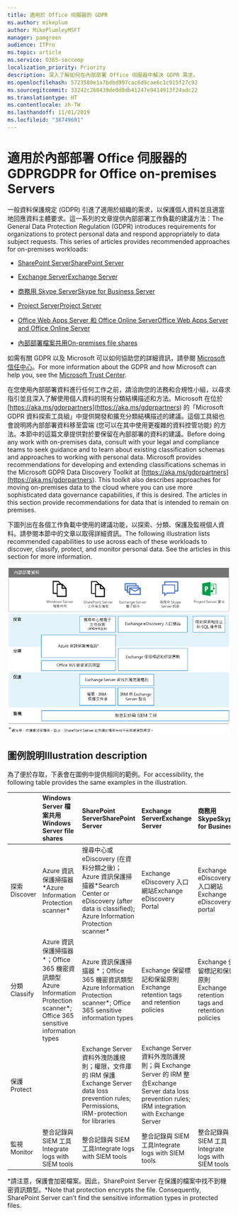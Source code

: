 ```yaml
---
title: 適用於 Office 伺服器的 GDPR
ms.author: mikeplum
author: MikePlumleyMSFT
manager: pamgreen
audience: ITPro
ms.topic: article
ms.service: O365-seccomp
localization_priority: Priority
description: 深入了解如何在內部部署 Office 伺服器中解決 GDPR 需求。
ms.openlocfilehash: 5723580e1a7bdbd997cac6d9cae6c1c915f27c92
ms.sourcegitcommit: 33242c260439de0d8db41247e9414913f24adc22
ms.translationtype: HT
ms.contentlocale: zh-TW
ms.lasthandoff: 11/01/2019
ms.locfileid: "38749691"
---
```

# <a name="gdpr-for-office-on-premises-servers"></a><span data-ttu-id="52028-103">適用於內部部署 Office 伺服器的 GDPR</span><span class="sxs-lookup"><span data-stu-id="52028-103">GDPR for Office on-premises Servers</span></span>

<span data-ttu-id="52028-p101">一般資料保護規定 (GDPR) 引進了適用於組織的需求，以保護個人資料並且適當地回應資料主體要求。這一系列的文章提供內部部署工作負載的建議方法：</span><span class="sxs-lookup"><span data-stu-id="52028-p101">The General Data Protection Regulation (GDPR) introduces requirements for organizations to protect personal data and respond appropriately to data subject requests. This series of articles provides recommended approaches for on-premises workloads:</span></span>

-   [<span data-ttu-id="52028-106">SharePoint Server</span><span class="sxs-lookup"><span data-stu-id="52028-106">SharePoint Server</span></span>](gdpr-for-sharepoint-server.md)

-   [<span data-ttu-id="52028-107">Exchange Server</span><span class="sxs-lookup"><span data-stu-id="52028-107">Exchange Server</span></span>](gdpr-for-exchange-server.md)

-   [<span data-ttu-id="52028-108">商務用 Skype Server</span><span class="sxs-lookup"><span data-stu-id="52028-108">Skype for Business Server</span></span>](gdpr-for-skype-for-business-server.md)

-   [<span data-ttu-id="52028-109">Project Server</span><span class="sxs-lookup"><span data-stu-id="52028-109">Project Server</span></span>](gdpr-for-project-server.md)

-   [<span data-ttu-id="52028-110">Office Web Apps Server 和 Office Online Server</span><span class="sxs-lookup"><span data-stu-id="52028-110">Office Web Apps Server and Office Online Server</span></span>](gdpr-for-office-online-server.md)

-   [<span data-ttu-id="52028-111">內部部署檔案共用</span><span class="sxs-lookup"><span data-stu-id="52028-111">On-premises file shares</span></span>](gdpr-for-on-premises-file-shares.md)

<span data-ttu-id="52028-112">如需有關 GDPR 以及 Microsoft 可以如何協助您的詳細資訊，請參閱 [Microsoft 信任中心](https://www.microsoft.com/TrustCenter/Privacy/gdpr/default.aspx)。</span><span class="sxs-lookup"><span data-stu-id="52028-112">For more information about the GDPR and how Microsoft can help you, see the [Microsoft Trust Center](https://www.microsoft.com/TrustCenter/Privacy/gdpr/default.aspx).</span></span>

<span data-ttu-id="52028-p102">在您使用內部部署資料進行任何工作之前，請洽詢您的法務和合規性小組，以尋求指引並且深入了解使用個人資料的現有分類結構描述和方法。Microsoft 在位於 [https://aka.ms/gdprpartners](<https://aka.ms/gdprpartners>) 的「Microsoft GDPR 資料探索工具組」中提供開發和擴充分類結構描述的建議。這個工具組也會說明將內部部署資料移至雲端 (您可以在其中使用更複雜的資料控管功能) 的方法。本節中的這篇文章提供對於要保留在內部部署的資料的建議。</span><span class="sxs-lookup"><span data-stu-id="52028-p102">Before doing any work with on-premises data, consult with your legal and compliance teams to seek guidance and to learn about existing classification schemas and approaches to working with personal data. Microsoft provides recommendations for developing and extending classifications schemas in the Microsoft GDPR Data Discovery Toolkit at [https://aka.ms/gdprpartners](<https://aka.ms/gdprpartners>). This toolkit also describes approaches for moving on-premises data to the cloud where you can use more sophisticated data governance capabilities, if this is desired. The articles in this section provide recommendations for data that is intended to remain on premises.</span></span>

<span data-ttu-id="52028-p103">下圖列出在各個工作負載中使用的建議功能，以探索、分類、保護及監視個人資料。請參閱本節中的文章以取得詳細資訊。</span><span class="sxs-lookup"><span data-stu-id="52028-p103">The following illustration lists recommended capabilities to use across each of these workloads to discover, classify, protect, and monitor personal data. See the articles in this section for more information.</span></span>

![](media/gdpr-for-office-servers-image1.png)

## <a name="illustration-description"></a><span data-ttu-id="52028-119">圖例說明</span><span class="sxs-lookup"><span data-stu-id="52028-119">Illustration description</span></span>

<span data-ttu-id="52028-120">為了便於存取，下表會在圖例中提供相同的範例。</span><span class="sxs-lookup"><span data-stu-id="52028-120">For accessibility, the following table provides the same examples in the illustration.</span></span>

|             |<span data-ttu-id="52028-121">Windows Server 檔案共用</span><span class="sxs-lookup"><span data-stu-id="52028-121">Windows Server file shares</span></span>|<span data-ttu-id="52028-122">SharePoint Server</span><span class="sxs-lookup"><span data-stu-id="52028-122">SharePoint Server</span></span>|<span data-ttu-id="52028-123">Exchange Server</span><span class="sxs-lookup"><span data-stu-id="52028-123">Exchange Server</span></span>|<span data-ttu-id="52028-124">商務用 Skype</span><span class="sxs-lookup"><span data-stu-id="52028-124">Skype for Business</span></span>|<span data-ttu-id="52028-125">Project Server</span><span class="sxs-lookup"><span data-stu-id="52028-125">Project Server</span></span>|
|:------------|:-------------------------|:----------------|:--------------|:-----------------|:-------------|
|<span data-ttu-id="52028-126">探索</span><span class="sxs-lookup"><span data-stu-id="52028-126">Discover</span></span>|<span data-ttu-id="52028-127">Azure 資訊保護掃描器\*</span><span class="sxs-lookup"><span data-stu-id="52028-127">Azure Information Protection scanner\*</span></span>|<span data-ttu-id="52028-128">搜尋中心或 eDiscovery (在資料分類之後)；Azure 資訊保護掃描器\*</span><span class="sxs-lookup"><span data-stu-id="52028-128">Search Center or eDiscovery (after data is classified); Azure Information Protection scanner\*</span></span>|<span data-ttu-id="52028-129">Exchange eDiscovery 入口網站</span><span class="sxs-lookup"><span data-stu-id="52028-129">Exchange eDiscovery Portal</span></span>|<span data-ttu-id="52028-130">Exchange eDiscovery 入口網站</span><span class="sxs-lookup"><span data-stu-id="52028-130">Exchange eDiscovery portal</span></span>|<span data-ttu-id="52028-131">用於探索和匯出的 SQL 指令碼</span><span class="sxs-lookup"><span data-stu-id="52028-131">SQL scripts for discovery and exporting</span></span>|
|<span data-ttu-id="52028-132">分類</span><span class="sxs-lookup"><span data-stu-id="52028-132">Classify</span></span>|<span data-ttu-id="52028-133">Azure 資訊保護掃描器 \*；Office 365 機密資訊類型</span><span class="sxs-lookup"><span data-stu-id="52028-133">Azure Information Protection scanner\*; Office 365 sensitive information types</span></span>|<span data-ttu-id="52028-134">Azure 資訊保護掃描器 \*；Office 365 機密資訊類型</span><span class="sxs-lookup"><span data-stu-id="52028-134">Azure Information Protection scanner\*; Office 365 sensitive information types</span></span>|<span data-ttu-id="52028-135">Exchange 保留標記和保留原則</span><span class="sxs-lookup"><span data-stu-id="52028-135">Exchange retention tags and retention policies</span></span>|<span data-ttu-id="52028-136">Exchange 保留標記和保留原則</span><span class="sxs-lookup"><span data-stu-id="52028-136">Exchange retention tags and retention policies</span></span>||
|<span data-ttu-id="52028-137">保護</span><span class="sxs-lookup"><span data-stu-id="52028-137">Protect</span></span>||<span data-ttu-id="52028-138">Exchange Server 資料外洩防護規則；權限，文件庫的 IRM 保護</span><span class="sxs-lookup"><span data-stu-id="52028-138">Exchange Server data loss prevention rules; Permissions, IRM-protection for libraries</span></span>|<span data-ttu-id="52028-139">Exchange Server 資料外洩防護規則；與 Exchange Server 的 IRM 整合</span><span class="sxs-lookup"><span data-stu-id="52028-139">Exchange Server data loss prevention rules; IRM integration with Exchange Server</span></span>|||
|<span data-ttu-id="52028-140">監視</span><span class="sxs-lookup"><span data-stu-id="52028-140">Monitor</span></span>|<span data-ttu-id="52028-141">整合記錄與 SIEM 工具</span><span class="sxs-lookup"><span data-stu-id="52028-141">Integrate logs with SIEM tools</span></span>|<span data-ttu-id="52028-142">整合記錄與 SIEM 工具</span><span class="sxs-lookup"><span data-stu-id="52028-142">Integrate logs with SIEM tools</span></span>|<span data-ttu-id="52028-143">整合記錄與 SIEM 工具</span><span class="sxs-lookup"><span data-stu-id="52028-143">Integrate logs with SIEM tools</span></span>|<span data-ttu-id="52028-144">整合記錄與 SIEM 工具</span><span class="sxs-lookup"><span data-stu-id="52028-144">Integrate logs with SIEM tools</span></span>|<span data-ttu-id="52028-145">整合記錄與 SIEM 工具</span><span class="sxs-lookup"><span data-stu-id="52028-145">Integrate logs with SIEM tools</span></span>|

<span data-ttu-id="52028-p104">\*請注意，保護會加密檔案。因此，SharePoint Server 在保護的檔案中找不到機密資訊類型。</span><span class="sxs-lookup"><span data-stu-id="52028-p104">\*Note that protection encrypts the file. Consequently, SharePoint Server can’t find the sensitive information types in protected files.</span></span>
